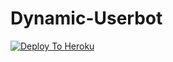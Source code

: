 # Dynamic-Userbot



[![Deploy To Heroku](https://www.herokucdn.com/deploy/button.svg)](https://heroku.com/deploy)
